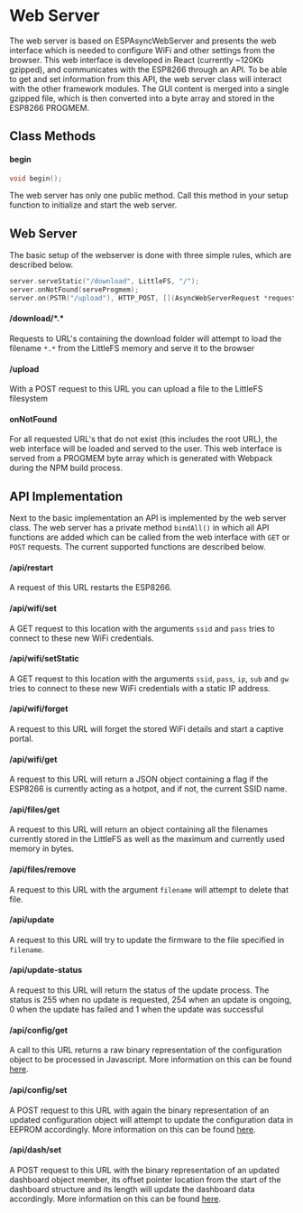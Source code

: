 # Web Server

The web server is based on ESPAsyncWebServer and presents the web interface which is needed to configure WiFi and other settings from the browser. This web interface is developed in React (currently ~120Kb gzipped), and communicates with the ESP8266 through an API. To be able to get and set information from this API, the web server class will interact with the other framework modules. The GUI content is merged into a single gzipped file, which is then converted into a byte array and stored in the ESP8266 PROGMEM.

## Class Methods

#### begin

```c++
void begin();
```

The web server has only one public method. Call this method in your setup function to initialize and start the web server.

## Web Server

The basic setup of the webserver is done with three simple rules, which are described below.

```c++
server.serveStatic("/download", LittleFS, "/");
server.onNotFound(serveProgmem);
server.on(PSTR("/upload"), HTTP_POST, [](AsyncWebServerRequest *request) {}, handleFileUpload)
```

#### /download/\*.\*

Requests to URL's containing the download folder will attempt to load the filename `*.*` from the LittleFS memory and serve it to the browser

#### /upload

With a POST request to this URL you can upload a file to the LittleFS filesystem

#### onNotFound

For all requested URL's that do not exist (this includes the root URL), the web interface will be loaded and served to the user. This web interface is served from a PROGMEM byte array which is generated with Webpack during the NPM build process.

## API Implementation

Next to the basic implementation an API is implemented by the web server class. The web server has a private method `bindAll()` in which all API functions are added which can be called from the web interface with `GET` or `POST` requests. The current supported functions are described below.

#### /api/restart

A request of this URL restarts the ESP8266.

#### /api/wifi/set

A GET request to this location with the arguments `ssid` and `pass` tries to connect to these new WiFi credentials.

#### /api/wifi/setStatic

A GET request to this location with the arguments `ssid`, `pass`, `ip`, `sub` and `gw` tries to connect to these new WiFi credentials with a static IP address.

#### /api/wifi/forget

A request to this URL will forget the stored WiFi details and start a captive portal.

#### /api/wifi/get

A request to this URL will return a JSON object containing a flag if the ESP8266 is currently acting as a hotpot, and if not, the current SSID name.

#### /api/files/get

A request to this URL will return an object containing all the filenames currently stored in the LittleFS as well as the maximum and currently used memory in bytes.

#### /api/files/remove

A request to this URL with the argument `filename` will attempt to delete that file.

#### /api/update

A request to this URL will try to update the firmware to the file specified in `filename`.

#### /api/update-status

A request to this URL will return the status of the update process. The status is 255 when no update is requested, 254 when an update is ongoing, 0 when the update has failed and 1 when the update was successful

#### /api/config/get

A call to this URL returns a raw binary representation of the configuration object to be processed in Javascript. More information on this can be found [here](https://github.com/maakbaas/esp8266-iot-framework/blob/master/docs/config-manager.md).

#### /api/config/set

A POST request to this URL with again the binary representation of an updated configuration object will attempt to update the configuration data in EEPROM accordingly. More information on this can be found [here](https://github.com/maakbaas/esp8266-iot-framework/blob/master/docs/config-manager.md).

#### /api/dash/set

A POST request to this URL with the binary representation of an updated dashboard object member, its offset pointer location from the start of the dashboard structure and its length will update the dashboard data accordingly. More information on this can be found [here](https://github.com/maakbaas/esp8266-iot-framework/blob/master/docs/dashboard.md).
